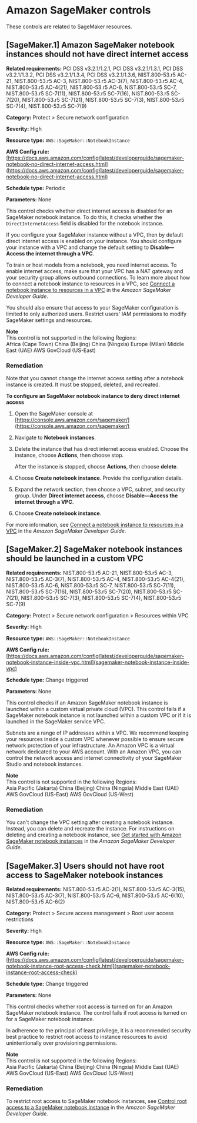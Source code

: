 # Amazon SageMaker controls<a name="sagemaker-controls"></a>

These controls are related to SageMaker resources\.

## \[SageMaker\.1\] Amazon SageMaker notebook instances should not have direct internet access<a name="sagemaker-1"></a>

**Related requirements:** PCI DSS v3\.2\.1/1\.2\.1, PCI DSS v3\.2\.1/1\.3\.1, PCI DSS v3\.2\.1/1\.3\.2, PCI DSS v3\.2\.1/1\.3\.4, PCI DSS v3\.2\.1/1\.3\.6, NIST\.800\-53\.r5 AC\-21, NIST\.800\-53\.r5 AC\-3, NIST\.800\-53\.r5 AC\-3\(7\), NIST\.800\-53\.r5 AC\-4, NIST\.800\-53\.r5 AC\-4\(21\), NIST\.800\-53\.r5 AC\-6, NIST\.800\-53\.r5 SC\-7, NIST\.800\-53\.r5 SC\-7\(11\), NIST\.800\-53\.r5 SC\-7\(16\), NIST\.800\-53\.r5 SC\-7\(20\), NIST\.800\-53\.r5 SC\-7\(21\), NIST\.800\-53\.r5 SC\-7\(3\), NIST\.800\-53\.r5 SC\-7\(4\), NIST\.800\-53\.r5 SC\-7\(9\)

**Category:** Protect > Secure network configuration

**Severity:** High

**Resource type:** `AWS::SageMaker::NotebookInstance`

**AWS Config rule:** [https://docs.aws.amazon.com/config/latest/developerguide/sagemaker-notebook-no-direct-internet-access.html](https://docs.aws.amazon.com/config/latest/developerguide/sagemaker-notebook-no-direct-internet-access.html)

**Schedule type:** Periodic

**Parameters:** None

This control checks whether direct internet access is disabled for an SageMaker notebook instance\. To do this, it checks whether the `DirectInternetAccess` field is disabled for the notebook instance\. 

If you configure your SageMaker instance without a VPC, then by default direct internet access is enabled on your instance\. You should configure your instance with a VPC and change the default setting to **Disable—Access the internet through a VPC**\.

To train or host models from a notebook, you need internet access\. To enable internet access, make sure that your VPC has a NAT gateway and your security group allows outbound connections\. To learn more about how to connect a notebook instance to resources in a VPC, see [Connect a notebook instance to resources in a VPC](https://docs.aws.amazon.com/sagemaker/latest/dg/appendix-notebook-and-internet-access.html) in the *Amazon SageMaker Developer Guide*\.

You should also ensure that access to your SageMaker configuration is limited to only authorized users\. Restrict users' IAM permissions to modify SageMaker settings and resources\.

**Note**  
This control is not supported in the following Regions:  
Africa \(Cape Town\)
China \(Beijing\)
China \(Ningxia\)
Europe \(Milan\)
Middle East \(UAE\)
 AWS GovCloud \(US\-East\)

### Remediation<a name="sagemaker-1-remediation"></a>

Note that you cannot change the internet access setting after a notebook instance is created\. It must be stopped, deleted, and recreated\.

**To configure an SageMaker notebook instance to deny direct internet access**

1. Open the SageMaker console at [https://console.aws.amazon.com/sagemaker/](https://console.aws.amazon.com/sagemaker/)

1. Navigate to **Notebook instances**\.

1. Delete the instance that has direct internet access enabled\. Choose the instance, choose **Actions**, then choose stop\.

   After the instance is stopped, choose **Actions**, then choose **delete**\.

1. Choose **Create notebook instance**\. Provide the configuration details\.

1. Expand the network section, then choose a VPC, subnet, and security group\. Under **Direct internet access**, choose **Disable—Access the internet through a VPC**\.

1. Choose **Create notebook instance**\.

For more information, see [Connect a notebook instance to resources in a VPC](https://docs.aws.amazon.com/sagemaker/latest/dg/appendix-notebook-and-internet-access.html) in the *Amazon SageMaker Developer Guide*\.

## \[SageMaker\.2\] SageMaker notebook instances should be launched in a custom VPC<a name="sagemaker-2"></a>

**Related requirements:** NIST\.800\-53\.r5 AC\-21, NIST\.800\-53\.r5 AC\-3, NIST\.800\-53\.r5 AC\-3\(7\), NIST\.800\-53\.r5 AC\-4, NIST\.800\-53\.r5 AC\-4\(21\), NIST\.800\-53\.r5 AC\-6, NIST\.800\-53\.r5 SC\-7, NIST\.800\-53\.r5 SC\-7\(11\), NIST\.800\-53\.r5 SC\-7\(16\), NIST\.800\-53\.r5 SC\-7\(20\), NIST\.800\-53\.r5 SC\-7\(21\), NIST\.800\-53\.r5 SC\-7\(3\), NIST\.800\-53\.r5 SC\-7\(4\), NIST\.800\-53\.r5 SC\-7\(9\)

**Category:** Protect > Secure network configuration > Resources within VPC

**Severity:** High

**Resource type:** `AWS::SageMaker::NotebookInstance`

**AWS Config rule:** [https://docs.aws.amazon.com/config/latest/developerguide/sagemaker-notebook-instance-inside-vpc.html](sagemaker-notebook-instance-inside-vpc)

**Schedule type:** Change triggered

**Parameters:** None

This control checks if an Amazon SageMaker notebook instance is launched within a custom virtual private cloud \(VPC\)\. This control fails if a SageMaker notebook instance is not launched within a custom VPC or if it is launched in the SageMaker service VPC\.

Subnets are a range of IP addresses within a VPC\. We recommend keeping your resources inside a custom VPC whenever possible to ensure secure network protection of your infrastructure\. An Amazon VPC is a virtual network dedicated to your AWS account\. With an Amazon VPC, you can control the network access and internet connectivity of your SageMaker Studio and notebook instances\.

**Note**  
This control is not supported in the following Regions:  
Asia Pacific \(Jakarta\)
China \(Beijing\)
China \(Ningxia\)
Middle East \(UAE\)
AWS GovCloud \(US\-East\)
AWS GovCloud \(US\-West\)

### Remediation<a name="sagemaker-2-remediation"></a>

You can't change the VPC setting after creating a notebook instance\. Instead, you can delete and recreate the instance\. For instructions on deleting and creating a notebook instance, see [Get started with Amazon SageMaker notebook instances](https://docs.aws.amazon.com/sagemaker/latest/dg/gs-console.html) in the *Amazon SageMaker Developer Guide*\.

## \[SageMaker\.3\] Users should not have root access to SageMaker notebook instances<a name="sagemaker-3"></a>

**Related requirements:** NIST\.800\-53\.r5 AC\-2\(1\), NIST\.800\-53\.r5 AC\-3\(15\), NIST\.800\-53\.r5 AC\-3\(7\), NIST\.800\-53\.r5 AC\-6, NIST\.800\-53\.r5 AC\-6\(10\), NIST\.800\-53\.r5 AC\-6\(2\)

**Category:** Protect > Secure access management > Root user access restrictions

**Severity:** High

**Resource type:** `AWS::SageMaker::NotebookInstance`

**AWS Config rule:** [https://docs.aws.amazon.com/config/latest/developerguide/sagemaker-notebook-instance-root-access-check.html](sagemaker-notebook-instance-root-access-check)

**Schedule type:** Change triggered

**Parameters:** None

This control checks whether root access is turned on for an Amazon SageMaker notebook instance\. The control fails if root access is turned on for a SageMaker notebook instance\.

In adherence to the principal of least privilege, it is a recommended security best practice to restrict root access to instance resources to avoid unintentionally over provisioning permissions\.

**Note**  
This control is not supported in the following Regions:  
Asia Pacific \(Jakarta\)
China \(Beijing\)
China \(Ningxia\)
Middle East \(UAE\)
AWS GovCloud \(US\-East\)
AWS GovCloud \(US\-West\)

### Remediation<a name="sagemaker-3-remediation"></a>

To restrict root access to SageMaker notebook instances, see [Control root access to a SageMaker notebook instance](https://docs.aws.amazon.com/sagemaker/latest/dg/nbi-root-access.html) in the *Amazon SageMaker Developer Guide*\.
